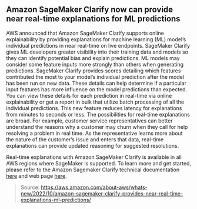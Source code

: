 ## Amazon SageMaker Clarify now can provide near real-time explanations for ML predictions

AWS announced that Amazon SageMaker Clarify supports online explainability by providing explanations for machine learning (ML) model’s individual predictions in near real-time on live endpoints. SageMaker Clarify gives ML developers greater visibility into their training data and models so they can identify potential bias and explain predictions. ML models may consider some feature inputs more strongly than others when generating predictions. SageMaker Clarify provides scores detailing which features contributed the most to your model’s individual prediction after the model has been run on new data. These details can help determine if a particular input features has more influence on the model predictions than expected. You can view these details for each prediction in real-time via online explainability or get a report in bulk that utilize batch processing of all the individual predictions. This new feature reduces latency for explanations from minutes to seconds or less. The possibilities for real-time explanations are broad. For example, customer service representatives can better understand the reasons why a customer may churn when they call for help resolving a problem in real time. As the representative learns more about the nature of the customer’s issue and enters that data, real-time explanations can provide updated reasoning for suggested resolutions.

Real-time explanations with Amazon SageMaker Clarify is available in all AWS regions where SageMaker is supported. To learn more and get started, please refer to the Amazon Sagemaker Clarify technical documentation [here](https://docs.aws.amazon.com/sagemaker/latest/dg/clarify-fairness-and-explainability.html) and web page [here](https://aws.amazon.com/sagemaker/clarify/).

> Source: https://aws.amazon.com/about-aws/whats-new/2022/10/amazon-sagemaker-clarify-provides-near-real-time-explanations-ml-predictions/